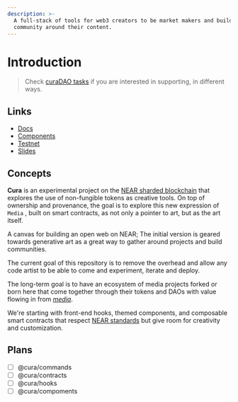 ```yaml
---
description: >-
  A full-stack of tools for web3 creators to be market makers and build a
  community around their content.
---
```


# Introduction

> Check [curaDAO tasks](https://gov.near.org/t/curadao-tasks/5611) if you are interested in supporting, in different ways.

## Links

* [Docs](https://docs.ysn.design)
* [Components](https://60d9b2ac2cf86a00396f9b0f-xzwyvygops.chromatic.com)
* [Testnet](https://test.ysn.design)
* [Slides](https://www.figma.com/proto/ojREDfHiFmEPCh0rbq5Gmc/Slides?node-id=15%3A75\&scaling=min-zoom\&page-id=3%3A3792)

## Concepts

**Cura** is an experimental project on the [NEAR sharded blockchain](https://near.org) that explores the use of non-fungible tokens as creative tools. On top of ownership and provenance, the goal is to explore this new expression of `Media` , built on smart contracts, as not only a pointer to art, but as the art itself.

A canvas for building an open web on NEAR; The initial version is geared towards generative art as a great way to gather around projects and build communities.

The current goal of this repository is to remove the overhead and allow any code artist to be able to come and experiment, iterate and deploy.

The long-term goal is to have an ecosystem of media projects forked or born here that come together through their tokens and DAOs with value flowing in from [_media_](https://cryptomedia.wtf).

We're starting with front-end hooks, themed components, and composable smart contracts that respect [NEAR standards](https://nomicon.io/Standards/NonFungibleToken/README.html) but give room for creativity and customization.

## Plans

* [ ] @cura/commands
* [ ] @cura/contracts
* [ ] @cura/hooks
* [ ] @cura/compoments
